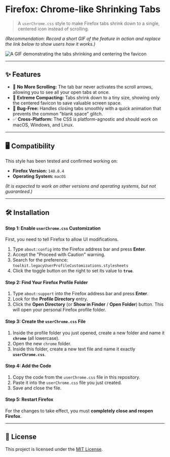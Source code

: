 # Firefox: Chrome-like Shrinking Tabs

> A `userChrome.css` style to make Firefox tabs shrink down to a single, centered icon instead of scrolling.

*(Recommendation: Record a short GIF of the feature in action and replace the link below to show users how it works.)*

![A GIF demonstrating the tabs shrinking and centering the favicon](https://user-images.githubusercontent.com/example/shrinking-tabs-demo.gif)

---

## ✨ Features

* 🚫 **No More Scrolling:** The tab bar never activates the scroll arrows, allowing you to see all your open tabs at once.
* 🤏 **Extreme Compacting:** Tabs shrink down to a tiny size, showing only the centered favicon to save valuable screen space.
* 🐛 **Bug-Free:** Handles closing tabs smoothly with a quick animation that prevents the common "blank space" glitch.
* ✅ **Cross-Platform:** The CSS is platform-agnostic and should work on macOS, Windows, and Linux.

---

## 🖥️ Compatibility

This style has been tested and confirmed working on:

* **Firefox Version:** `140.0.4`
* **Operating System:** `macOS`

*(It is expected to work on other versions and operating systems, but not guaranteed.)*

---

## 🛠️ Installation

#### Step 1: Enable `userChrome.css` Customization

First, you need to tell Firefox to allow UI modifications.

1.  Type `about:config` into the Firefox address bar and press **Enter**.
2.  Accept the "Proceed with Caution" warning.
3.  Search for the preference: `toolkit.legacyUserProfileCustomizations.stylesheets`
4.  Click the toggle button on the right to set its value to **`true`**.

#### Step 2: Find Your Firefox Profile Folder

1.  Type `about:support` into the Firefox address bar and press **Enter**.
2.  Look for the **Profile Directory** entry.
3.  Click the **Open Directory** (or **Show in Finder** / **Open Folder**) button. This will open your personal Firefox profile folder.

#### Step 3: Create the `userChrome.css` File

1.  Inside the profile folder you just opened, create a new folder and name it **`chrome`** (all lowercase).
2.  Open the new `chrome` folder.
3.  Inside this folder, create a new text file and name it exactly **`userChrome.css`**.

#### Step 4: Add the Code

1.  Copy the code from the `userChrome.css` file in this repository.
2.  Paste it into the `userChrome.css` file you just created.
3.  Save and close the file.

#### Step 5: Restart Firefox

For the changes to take effect, you must **completely close and reopen Firefox**.

---

## 📜 License

This project is licensed under the [MIT License](LICENSE).
